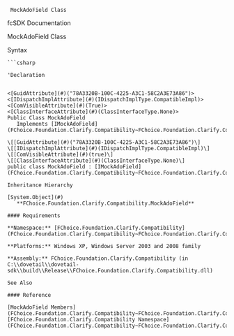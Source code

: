 ﻿     MockAdoField Class                                                   

fcSDK Documentation

MockAdoField Class

Syntax

```vbnet
```csharp

'Declaration
 

<[GuidAttribute](#)("78A3320B-100C-4225-A3C1-58C2A3E73A86")>
<[IDispatchImplAttribute](#)(IDispatchImplType.CompatibleImpl)>
<[ComVisibleAttribute](#)(True)>
<[ClassInterfaceAttribute](#)(ClassInterfaceType.None)>
Public Class MockAdoField 
   Implements [IMockAdoField](FChoice.Foundation.Clarify.Compatibility~FChoice.Foundation.Clarify.Compatibility.IMockAdoField.md) 

\[[GuidAttribute](#)("78A3320B-100C-4225-A3C1-58C2A3E73A86")\]
\[[IDispatchImplAttribute](#)(IDispatchImplType.CompatibleImpl)\]
\[[ComVisibleAttribute](#)(true)\]
\[[ClassInterfaceAttribute](#)(ClassInterfaceType.None)\]
public class MockAdoField : [IMockAdoField](FChoice.Foundation.Clarify.Compatibility~FChoice.Foundation.Clarify.Compatibility.IMockAdoField.md)  

Inheritance Hierarchy

[System.Object](#)  
   **FChoice.Foundation.Clarify.Compatibility.MockAdoField**  

#### Requirements

**Namespace:** [FChoice.Foundation.Clarify.Compatibility](FChoice.Foundation.Clarify.Compatibility~FChoice.Foundation.Clarify.Compatibility_namespace.md)

**Platforms:** Windows XP, Windows Server 2003 and 2008 family

**Assembly:** FChoice.Foundation.Clarify.Compatibility (in C:\\dovetail\\dovetail-sdk\\build\\Release\\FChoice.Foundation.Clarify.Compatibility.dll)

See Also

#### Reference

[MockAdoField Members](FChoice.Foundation.Clarify.Compatibility~FChoice.Foundation.Clarify.Compatibility.MockAdoField_members.md)  
[FChoice.Foundation.Clarify.Compatibility Namespace](FChoice.Foundation.Clarify.Compatibility~FChoice.Foundation.Clarify.Compatibility_namespace.md)